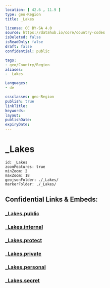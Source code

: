 ```yaml
---
location: [ 42.6 , 11.9 ] 
type: geo-Region
title: _Lakes

license: CC BY-SA 4.0
source: https://datahub.io/core/country-codes
isDeleted: false
isReadOnly: false
draft: false
confidential: public

tags:
- geo/Country/Region
aliases:
- _Lakes

Languages:
- de

cssclasses: geo-Region
publish: true
linkTitle: 
keywords: 
layout: 
publishDate: 
expiryDate: 
---
```


# _Lakes

```leaflet
id: _Lakes
zoomFeatures: true 
minZoom: 2 
maxZoom: 18
geojsonFolder: ./_Lakes/
markerFolder: ./_Lakes/
```


## Confidential Links & Embeds: 

### [_Lakes.public](/_public/\Earth\Continent\Europe\Europe~South\Italy\regions~Italy\Lazio\Viterbo.Province_Lakes.public.md) 

### [_Lakes.internal](/_internal/\Earth\Continent\Europe\Europe~South\Italy\regions~Italy\Lazio\Viterbo.Province_Lakes.internal.md) 

### [_Lakes.protect](/_protect/\Earth\Continent\Europe\Europe~South\Italy\regions~Italy\Lazio\Viterbo.Province_Lakes.protect.md) 

### [_Lakes.private](/_private/\Earth\Continent\Europe\Europe~South\Italy\regions~Italy\Lazio\Viterbo.Province_Lakes.private.md) 

### [_Lakes.personal](/_personal/\Earth\Continent\Europe\Europe~South\Italy\regions~Italy\Lazio\Viterbo.Province_Lakes.personal.md) 

### [_Lakes.secret](/_secret/\Earth\Continent\Europe\Europe~South\Italy\regions~Italy\Lazio\Viterbo.Province_Lakes.secret.md)

